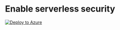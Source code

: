# Enable serverless security

[![Deploy to Azure](https://aka.ms/deploytoazurebutton)](https://portal.azure.com/#create/Microsoft.Template/uri/https%3A%2F%2Fraw.githubusercontent.com%2Fvinagesh%2FOneClickServerlessSecurity%2Fmain%2Ftemplate.json)
